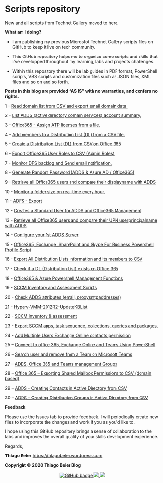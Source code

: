 Scripts repository
==================

New and all scripts from Technet Gallery moved to here.

**What am I doing?**

-   I am publishing my previous Microsfot Technet Gallery scripts files on
    GitHub to keep it live on tech community.

-   This GitHub repository helps me to organize some scripts and skills that
    I've developped throughout my learning, labs and projects challenges.

-   Within this repository there will be lab guides in PDF format, PowerShell
    scripts, VBS scripts and customization files such as JSON files, XML files
    and so on and so forth.

**Posts in this blog are provided “AS IS” with no warranties, and confers no
rights.**

1 - [Read domain list from CSV and export email domain
data.](https://github.com/thiagobeier/Script/tree/master/Other/1)

2 - [List ADDS (active directory domain services) account
summary.](https://github.com/thiagobeier/Script/tree/master/Other/2)

3 - [Office365 - Assign ATP licenses from a
file.](https://github.com/thiagobeier/Script/tree/master/Other/3)

4 - [Add members to a Distribution List (DL) from a CSV
file.](https://github.com/thiagobeier/Script/tree/master/Other/4)

5 - [Create a Distribution List (DL) from CSV on Office
365](https://github.com/thiagobeier/Script/tree/master/Other/5)

6 - [Export Office365 User Roles to CSV (Admin
Roles)](https://github.com/thiagobeier/Script/tree/master/Other/6)

7 - [Monitor DFS backlog and Send email
notification.](https://github.com/thiagobeier/Script/tree/master/Other/7)

8 - [Generate Random Password (ADDS & Azure AD /
Office365)](https://github.com/thiagobeier/Script/tree/master/Other/8)

9 - [Retrieve all Office365 users and compare their displayname with
ADDS](https://github.com/thiagobeier/Script/tree/master/Other/9)

10 - [Monitor a folder size on real-time every
hour.](https://github.com/thiagobeier/Script/tree/master/Other/10)

11 - [ADFS - Export](https://github.com/thiagobeier/Script/tree/master/Other/11)

12 - [Creates a Standard User for ADDS and Office365
Management](https://github.com/thiagobeier/Script/tree/master/Other/12)

13 - [Retrieve all Office365 users and compare their UPN userprincipalname with
ADDS](https://github.com/thiagobeier/Script/tree/master/Other/13)

14 - [Configure your 1st ADDS
Server](https://github.com/thiagobeier/Script/tree/master/Other/14)

15 - [Office365, Exchange, SharePoint and Skype For Business Powershell Profile
Script](https://github.com/thiagobeier/Script/tree/master/Other/15)

16 - [Export All Distribution Lists Information and its members to
CSV](https://github.com/thiagobeier/Script/tree/master/Other/16)

17 - [Check if a DL (Distribution List) exists on Office
365](https://github.com/thiagobeier/Script/tree/master/Other/17)

18 - [Office365 & Azure Powershell Management
Functions](https://github.com/thiagobeier/Script/tree/master/Other/18)

19 - [SCCM Inventory and Assessment
Scripts](https://github.com/thiagobeier/Script/tree/master/Other/19)

20 - [Check ADDS attributes (email,
proxysmtpaddresses)](https://github.com/thiagobeier/Script/tree/master/Other/20)

21 -
[Hyperv-VMM-2012R2-UpdateKBList](https://github.com/thiagobeier/Script/tree/master/Other/21)

22 - [SCCM inventory &
assessment](https://github.com/thiagobeier/Script/tree/master/Other/22)

23 - [Export SCCM apps, task sequence, collections, queries and
packages.](https://github.com/thiagobeier/Script/tree/master/Other/23)

24 - [Add Multiple Users Exchange Online contacts
permission](https://github.com/thiagobeier/Script/tree/master/Other/24)

25 – [Connect to office 365, Exchange Online and Teams Using
PowerShell](https://github.com/thiagobeier/Script/tree/master/Other/25)

26 – [Search user and remove from a Team on Microsoft
Teams](https://github.com/thiagobeier/Script/tree/master/Other/26)

27 – [ADDS, Office 365 and Teams management
Groups](https://github.com/thiagobeier/Script/tree/master/Other/27)

28 – [Office 365 – Exporting Shared Mailbox Permissions to CSV (domain
based)](https://github.com/thiagobeier/Script/tree/master/Other/28)

29 – [ADDS - Creating Contacts in Active Directory from
CSV](https://github.com/thiagobeier/Script/tree/master/Other/29)

30 – [ADDS - Creating Distribution Groups in Active Directory from
CSV](https://github.com/thiagobeier/Script/tree/master/Other/30)

**Feedback**

Please use the Issues tab to provide feedback. I will periodically create new
files to incorporate the changes and work if you as you'd like to.

I hope using this GitHub repository brings a sense of collaboration to the labs
and improves the overall quality of your skills development experience.

Regards,

**Thiago Beier** https://thiagobeier.wordpress.com

**Copyright © 2020 Thiago Beier Blog**

<p align="center">
  <a href="https://github.com/thiagobeier?tab=followers">
    <img src="https://img.shields.io/github/followers/thiagobeier?label=Followers&logo=GitHub&style=for-the-badge" alt="GitHub badge" />
  </a>
  <a href="http://twitter.com/thiagobeier">
    <img src="https://img.shields.io/twitter/follow/thiagobeier?label=Twitter&logo=twitter&style=for-the-badge" />
  </a>
  <a href="http://youtube.com/user/thiagobeier?sub_confirmation=1">
    <img src="https://img.shields.io/youtube/views/UCMkXCLRGuhNvSsngFdHh_VA?label=YouTube&logo=YouTube&style=for-the-badge" />
  </a>
</p>
